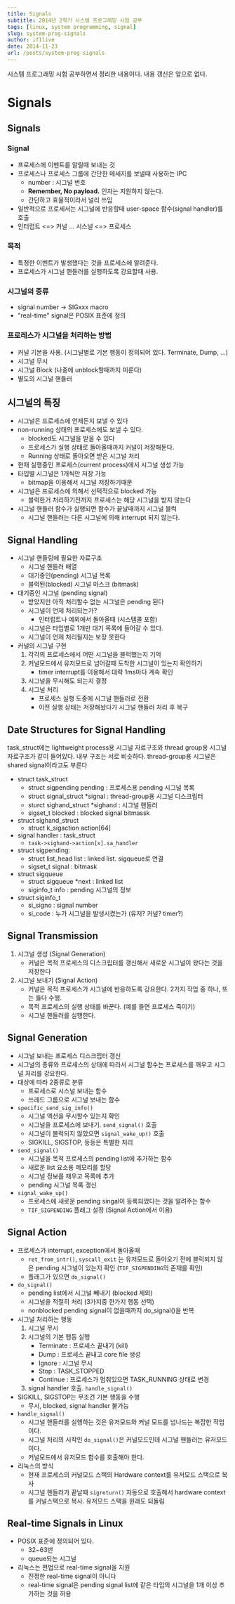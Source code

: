 ```yaml
---
title: Signals
subtitle: 2014년 2학기 시스템 프로그래밍 시험 공부
tags: [linux, system programming, signal]
slug: system-prog-signals
author: if1live
date: 2014-11-23
url: /posts/system-prog-signals
---
```


시스템 프로그래밍 시험 공부하면서 정리한 내용이다. 내용 갱신은 앞으로 없다.

<!--adsense-->

# Signals

## Signals
### Signal
* 프로세스에 이벤트를 알릴때 보내는 것
* 프로세스나 프로세스 그룹에 간단한 메세지를 보낼때 사용하는 IPC
    * number : 시그널 번호
    * **Remember, No payload.** 인자는 지원하지 않는다.
    * 간단하고 효율적이라서 널리 쓰임
* 일반적으로 프로세서는 시그널에 반응할때 user-space 함수(signal handler)를 호출
* 인터럽트 <=> 커널 ... 시스널 <=> 프로세스

### 목적
* 특정한 이벤트가 발생했다는 것을 프로세스에 알려준다.
* 프로세스가 시그널 핸들러를 실행하도록 강요할때 사용.

### 시그널의 종류
* signal number -> SIGxxx macro
* "real-time" signal은 POSIX 표준에 정의

### 프로레스가 시그널을 처리하는 방법
* 커널 기본을 사용. (시그널별로 기본 행동이 정의되어 있다. Terminate, Dump, ...)
* 시그널 무시
* 시그널 Block (나중에 unblock할때까지 미룬다)
* 별도의 시그널 핸들러

## 시그널의 특징
* 시그널은 프로세스에 언제든지 보낼 수 있다
* non-running 상태의 프로세스에도 보낼 수 있다.
    * blocked도 시그널을 받을 수 있다
    * 프로세스가 실행 상태로 돌아올때까지 커널이 저장해둔다.
    * Running 상태로 돌아오면 받은 시그널 처리
* 현재 실행중인 프로세스(current process)에서 시그널 생성 가능
* 타입별 시그널은 1개씩만 저장 가능
    * bitmap을 이용해서 시그널 저장하기때문
* 시그널은 프로세스에 의해서 선택적으로 blocked 가능
    * 블럭한거 처리하기전까지 프로세스는 해당 시그널을 받지 않는다
* 시그널 핸들러 함수가 실행되면 함수가 끝날때까지 시그널 블럭
    * 시그널 핸들러는 다른 시그널에 의해 interrupt 되지 않는다.

## Signal Handling
* 시그널 핸들링에 필요한 자료구조
    * 시그널 핸들러 배열
    * 대기중인(pending) 시그널 목록
    * 블럭된(blocked) 시그널 마스크 (bitmask)
* 대기중인 시그널 (pending signal)
    * 받았지만 아직 처리할수 없는 시그널은 pending 된다
    * 시그널이 언제 처리되는가?
        * 인터럽트나 예외에서 돌아올때 (시스템콜 포함)
    * 시그널은 타입별로 1개만 대기 목록에 들어갈 수 있다.
    * 시그널이 언제 처리될지는 보장 못한다
* 커널의 시그널 구현
    1. 각각의 프로세스에서 어떤 시그널을 블럭했는지 기억
    2. 커널모드에서 유저모드로 넘어갈때 도착한 시그널이 있는지 확인하기
        * timer interrupt를 이용해서 대략 1ms마다 계속 확인
    3. 시그널을 무시해도 되는지 결정
    4. 시그널 처리
        * 프로세스 실행 도중에 시그널 핸들러로 전환
        * 이전 실행 상태는 저장해놨다가 시그널 핸들러 처리 후 복구

## Date Structures for Signal Handling
task_struct에는 lightweight process용 시그널 자료구조와 thread group용 시그널 자료구조가 같이 들어있다. 내부 구조는 서로 비슷하다. thread-group용 시그널은 shared signal이라고도 부른다

* struct task_struct
    * struct sigpending pending : 프로세스용 pending 시그널 목록
    * struct signal_struct *signal : thread-group용 시그널 디스크립터
    * sturct sighand_struct *sighand : 시그널 핸들러
    * sigset_t blocked : blocked signal bitmassk
* struct sighand_struct
    * struct k_sigaction action[64]
* signal handler : task_struct
    * ```task->sighand->action[x].sa_handler```
* struct sigpending:
    * struct list_head list : linked list. sigqueue로 연결
    * sigset_t signal : bitmask
* struct sigqueue
    * struct sigqueue *next : linked list
    * siginfo_t info : pending 시그널의 정보
* struct siginfo_t
    * si_signo : signal number
    * si_code : 누가 시그널을 발생시켰는가 (유저? 커널? timer?)


## Signal Transmission
1. 시그널 생성 (Signal Generation)
    * 커널은 목적 프로세스의 디스크립터를 갱신해서 새로운 시그널이 왔다는 것을 저장한다
2. 시그널 보내기 (Signal Action)
    * 커널은 목적 프로세스가 시그널에 반응하도록 강요한다. 2가지 작업 중 하나, 또는 둘다 수행.
    * 목적 프로세스의 실행 상태를 바꾼다. (예를 들면 프로세스 죽이기)
    * 시그널 핸들러를 실행한다. 

## Signal Generation
* 시그널 보내는 프로세스 디스크립터 갱신
* 시그널의 종류와 프로세스의 상태에 따라서 시그널 함수는 프로세스를 깨우고 시그널 처리를 강요한다.
* 대상에 따라 2종류로 분류
    * 프로세스로 시스널 보내는 함수
    * 쓰레드 그룹으로 시그널 보내는 함수 
* ```specific_send_sig_info()```
    * 시그널 액션을 무시할수 있는지 확인
    * 시그널을 프로세스에 보내기. ```send_signal()``` 호출
    * 시그널이 블럭되지 않았으면 ```signal_wake_up()``` 호출
    * SIGKILL, SIGSTOP, 등등은 특별한 처리
* ```send_signal()```
    * 시그널을 목적 프로세스의 pending list에 추가하는 함수
    * 새로운 list 요소용 메모리를 할당
    * 시그널 정보를 채우고 목록에 추가
    * pending 시그널 목록 갱신
* ```signal_wake_up()```
    * 프로세스에 새로운 pending singal이 등록되었다는 것을 알려주는 함수
    * ```TIF_SIGPENDING``` 플래그 설정 (Signal Action에서 이용)


## Signal Action
* 프로세스가 interrupt, exception에서 돌아올때
    * ```ret_from_intr()```, ```syscall_exit``` 는 유저모드로 돌아오기 전에 블럭되지 않은 pending 시그널이 있는지 확인 (```TIF_SIGPENDING```의 존재를 확인)
    * 플래그가 있으면 ```do_signal()```
* ```do_signal()```
    * pending list에서 시그널 빼내기 (blocked 제외)
    * 시그널을 적절히 처리 (3가지중 한가지 행동 선택)
    * nonblocked pending signal이 없을때까지 do_signal()을 반복
* 시그널 처리하는 행동
    1. 시그널 무시
    2. 시그널의 기본 행동 실행
        * Terminate : 프로세스 끝내기 (kill)
        * Dump : 프로세스 끝내고 core file 생성
        * Ignore : 시그널 무시
        * Stop : TASK_STOPPED
        * Continue : 프로세스가 멈춰있으면 TASK_RUNNING 상태로 변경
    3. signal handler 호출. ```handle_signal()```
* SIGKILL, SIGSTOP는 무조건 기본 행동을 수행
    * 무시, blocked, signal handler 불가능
* ```handle_signal()```
    * 시그널 핸들러를 실행하는 것은 유저모드와 커널 모드를 넘나드는 복잡한 작업이다.
    * 시그널 처리의 시작인 ```do_signal()```은 커널모드인데 시그널 핸들러는 유저모드이다.
    * 커널모드에서 유저모드 함수를 호출해야 한다.
* 리눅스의 방식
    * 현재 프로세스의 커널모드 스택의 Hardware context를 유저모드 스택으로 복사
    * 시그널 핸들러가 끝날때 ```sigreturn()``` 자동으로 호출해서 hardware context를 커널스택으로 복사. 유저모드 스택을 원래도 되돌림
    
## Real-time Signals in Linux
* POSIX 표준에 정의되어 있다.
    * 32~63번
    * queue되는 시그널
* 리눅스는 편법으로 real-time signal을 지원
    * 진정한 real-time signal이 아니다
    * real-time signal은 pending signal list에 같은 타입의 시그널을 1개 이상 추가하는 것을 허용



